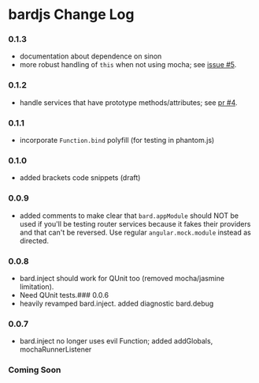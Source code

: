 bardjs Change Log
===================
### 0.1.3 
- documentation about dependence on sinon
- more robust handling of `this` when not using mocha; see [issue #5](https://github.com/wardbell/bardjs/issues/5).

### 0.1.2
- handle services that have prototype methods/attributes; see
[pr #4](https://github.com/wardbell/bardjs/pull/4).

### 0.1.1 
- incorporate `Function.bind` polyfill (for testing in phantom.js)

### 0.1.0 
- added brackets code snippets (draft)

### 0.0.9 
- added comments to make clear that `bard.appModule` should NOT be used if you'll be testing router services because it fakes their providers and that can't be reversed. Use regular `angular.mock.module` instead as directed.

### 0.0.8 
- bard.inject should work for QUnit too (removed mocha/jasmine limitation). 
- Need QUnit tests.### 0.0.6 
- heavily revamped bard.inject. added diagnostic bard.debug

### 0.0.7 
- bard.inject no longer uses evil Function; added addGlobals, mochaRunnerListener

### Coming Soon
